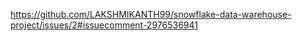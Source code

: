 https://github.com/LAKSHMIKANTH99/snowflake-data-warehouse-project/issues/2#issuecomment-2976536941
